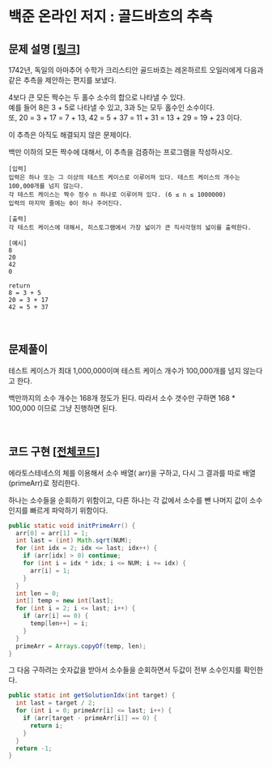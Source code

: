 # 백준 온라인 저지 : 골드바흐의 추측 

## 문제 설명 [[링크]](https://www.acmicpc.net/problem/6588)

1742년, 독일의 아마추어 수학가 크리스티안 골드바흐는 레온하르트 오일러에게 다음과 같은 추측을 제안하는 편지를 보냈다.

4보다 큰 모든 짝수는 두 홀수 소수의 합으로 나타낼 수 있다.      
예를 들어 8은 3 + 5로 나타낼 수 있고, 3과 5는 모두 홀수인 소수이다.      
또, 20 = 3 + 17 = 7 + 13, 42 = 5 + 37 = 11 + 31 = 13 + 29 = 19 + 23 이다.

이 추측은 아직도 해결되지 않은 문제이다.

백만 이하의 모든 짝수에 대해서, 이 추측을 검증하는 프로그램을 작성하시오.

```
[입력]
입력은 하나 또는 그 이상의 테스트 케이스로 이루어져 있다. 테스트 케이스의 개수는 100,000개를 넘지 않는다.
각 테스트 케이스는 짝수 정수 n 하나로 이루어져 있다. (6 ≤ n ≤ 1000000)
입력의 마지막 줄에는 0이 하나 주어진다.

[출력]
각 테스트 케이스에 대해서, 히스토그램에서 가장 넓이가 큰 직사각형의 넓이를 출력한다.

[예시]
8
20
42
0

return
8 = 3 + 5
20 = 3 + 17
42 = 5 + 37
```

​     

## 문제풀이

테스트 케이스가 최대 1,000,000이며 테스트 케이스 개수가 100,000개를 넘지 않는다고 한다. 

백만까지의 소수 개수는 168개 정도가 된다. 따라서 소수 갯수만 구하면 168 * 100,000 이므로 그냥 진행하면 된다.



​     

## 코드 구현 [[전체코드]](./Main.java)

에라토스테네스의 체를 이용해서 소수 배열( arr)을 구하고, 다시 그 결과를 따로 배열(primeArr)로 정리한다.

하나는 소수들을 순회하기 위함이고, 다른 하나는 각 값에서 소수를 뺀 나머지 값이 소수인지를 빠르게 파악하기 위함이다.

```java
public static void initPrimeArr() {
  arr[0] = arr[1] = 1;
  int last = (int) Math.sqrt(NUM);
  for (int idx = 2; idx <= last; idx++) {
    if (arr[idx] > 0) continue;
    for (int i = idx * idx; i <= NUM; i += idx) {
      arr[i] = 1;
    }
  }
  int len = 0;
  int[] temp = new int[last];
  for (int i = 2; i <= last; i++) {
    if (arr[i] == 0) {
      temp[len++] = i;
    }
  }
  primeArr = Arrays.copyOf(temp, len);
}
```

그 다음 구하려는 숫자값을 받아서 소수들을 순회하면서 두값이 전부 소수인지를 확인한다.

```java
public static int getSolutionIdx(int target) {
  int last = target / 2;
  for (int i = 0; primeArr[i] <= last; i++) {
    if (arr[target - primeArr[i]] == 0) {
      return i;
    }
  }
  return -1;
}
```

